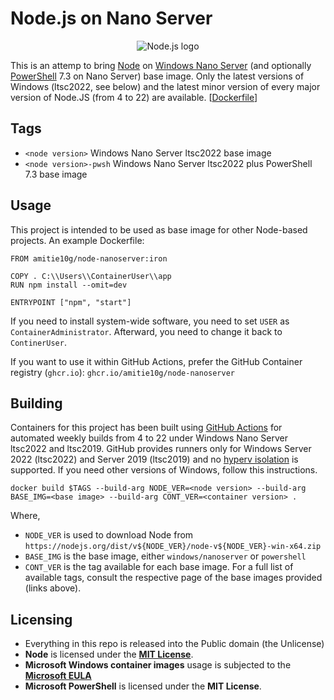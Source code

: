 # Node.js on Nano Server

<p align=center><img src="https://github.com/Amitie10g/node-nanoserver-docker/assets/2096562/d2ac73e9-d71d-47a7-988a-d73358c411cc" alt="Node.js logo" style="text-align:center;margin:auto"></p>

This is an attemp to bring [Node](https://nodejs.org/) on [Windows Nano Server](https://hub.docker.com/_/microsoft-windows-nanoserver) (and optionally [PowerShell](https://hub.docker.com/_/microsoft-powershell) 7.3 on Nano Server) base image. Only the latest versions of Windows (ltsc2022, see below) and the latest minor version of every major version of Node.JS (from 4 to 22) are available. [[Dockerfile](https://github.com/Amitie10g/node-nanoserver-docker/blob/main/Dockerfile)]

## Tags

* ``<node version>`` Windows Nano Server ltsc2022 base image
* ``<node version>-pwsh`` Windows Nano Server ltsc2022 plus PowerShell 7.3 base image

## Usage

This project is intended to be used as base image for other Node-based projects. An example Dockerfile:

    FROM amitie10g/node-nanoserver:iron
    
    COPY . C:\\Users\\ContainerUser\\app
    RUN npm install --omit=dev
    
    ENTRYPOINT ["npm", "start"]

If you need to install system-wide software, you need to set `USER` as `ContainerAdministrator`. Afterward, you need to change it back to `ContinerUser`.

If you want to use it within GitHub Actions, prefer the GitHub Container registry (`ghcr.io`): `ghcr.io/amitie10g/node-nanoserver`

## Building
Containers for this project has been built using [GitHub Actions](https://github.com/features/actions) for automated weekly builds from 4 to 22 under Windows Nano Server ltsc2022 and ltsc2019. GitHub provides runners only for Windows Server 2022 (ltsc2022) and Server 2019 (ltsc2019) and no [hyperv isolation](https://docs.docker.com/engine/reference/commandline/build/#isolation) is supported. If you need other versions of Windows, follow this instructions.

    docker build $TAGS --build-arg NODE_VER=<node version> --build-arg BASE_IMG=<base image> --build-arg CONT_VER=<container version> .
Where,

* ``NODE_VER`` is used to download Node from ``https://nodejs.org/dist/v${NODE_VER}/node-v${NODE_VER}-win-x64.zip``
* ``BASE_IMG`` is the base image, either ``windows/nanoserver`` or ``powershell``
* ``CONT_VER`` is the tag available for each base image. For a full list of available tags, consult the respective page of the base images provided (links above).

## Licensing

* Everything in this repo is released into the Public domain (the Unlicense)
*  **Node** is licensed under the **[MIT License](https://opensource.org/license/mit/)**.
* **Microsoft Windows container images** usage is subjected to the **[Microsoft EULA](https://learn.microsoft.com/en-us/virtualization/windowscontainers/images-eula)**
*  **Microsoft PowerShell** is licensed under the **MIT License**.
